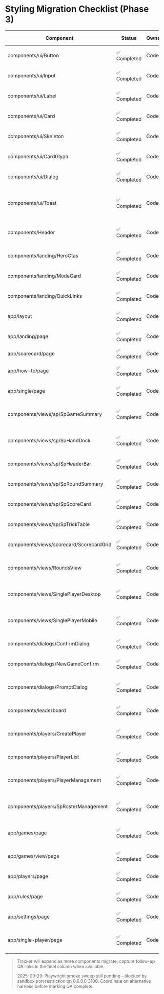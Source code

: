 # Styling Migration Checklist (Phase 3)

| Component                     | Status       | Owner | Migration Date | Notes                                                                                                 | QA Evidence                                                              |
| ----------------------------- | ------------ | ----- | -------------- | ----------------------------------------------------------------------------------------------------- | ------------------------------------------------------------------------ |
| components/ui/Button          | ✅ Completed | Codex | 2025-09-26     | Variants moved to data-attributes; Tailwind `cva` removed.                                            | Playwright smoke run pending; manual light/dark responsive check queued. |
| components/ui/Input           | ✅ Completed | Codex | 2025-09-26     | Recreated focus/invalid/disabled states via Sass tokens.                                              | Needs manual QA for file inputs in both themes.                          |
| components/ui/Label           | ✅ Completed | Codex | 2025-09-26     | Ported Radix label to Sass module with peer-disabled handling.                                        | Keyboard focus + disabled grouping to be verified.                       |
| components/ui/Card            | ✅ Completed | Codex | 2025-09-26     | Card primitives styled with tokens; container queries retained.                                       | Screenshot audit to capture header/footer spacing.                       |
| components/ui/Skeleton        | ✅ Completed | Codex | 2025-09-26     | Custom pulse animation authored in Sass module.                                                       | Compare against existing loading states during QA sweep.                 |
| components/ui/CardGlyph       | ✅ Completed | Codex | 2025-09-27     | CardGlyph + SuitGlyph migrated; suit contrast handled via data attributes.                            | Needs screenshot diff for warm vs cool suits.                            |
| components/ui/Dialog          | ✅ Completed | Codex | 2025-09-27     | Overlay/content/header/footer now Sass-backed; awaiting Storybook + responsive QA.                    | Playwright smoke needs dialog coverage; manual theming review pending.   |
| components/ui/Toast           | ✅ Completed | Codex | 2025-09-27     | Toast variants restyled via data-variant selectors; viewport + dismiss affordances now module-scoped. | Pending toast smoke coverage and manual theme QA.                        |
| components/Header             | ✅ Completed | Codex | 2025-09-27     | Global header/nav migrated off Tailwind; responsive dropdown now uses Sass tokens and clsx.           | Needs responsive + dropdown QA across breakpoints.                       |
| components/landing/HeroCtas   | ✅ Completed | Codex | 2025-09-27     | Landing hero CTA cluster uses spacing tokens + flex utilities via Sass module.                        | Manual CTA layout check pending on small/large viewports.                |
| components/landing/ModeCard   | ✅ Completed | Codex | 2025-09-27     | Mode card buttons/spinner restyled with shared tokens; tailwind link styles removed.                  | Awaiting feature smoke + hover/focus regression audit.                   |
| components/landing/QuickLinks | ✅ Completed | Codex | 2025-09-27     | QuickLinks resume tiles moved to Sass; focus/hover states driven by mixins.                           | Requires resume flow smoke + keyboard QA confirmation.                   |
| app/layout                    | ✅ Completed | Codex | 2025-09-27     | Root layout shell now module-based; skip link + main container rely on mixins.                        | Verify skip-link focus styling in browsers; existing skip-link test passes. |
| app/landing/page              | ✅ Completed | Codex | 2025-09-27     | Landing page hero + modes grid migrated to Sass module using token-driven spacing.                   | Landing UI test suite green; run Playwright for visual confirmation.      |
| app/scorecard/page            | ✅ Completed | Codex | 2025-09-27     | Scorecard shell gap converted to Sass module.                                                         | Covered implicitly by CurrentGame UI tests.                               |
| app/how-to/page               | ✅ Completed | Codex | 2025-09-27     | Redirect landing styled via module; no Tailwind utilities remain.                                     | Manual redirect flow check recommended.                                   |
| app/single/page               | ✅ Completed | Codex | 2025-09-27     | Single-player redirect shares module-based styling with tokens.                                       | Manual redirect flow check recommended.                                   |
| components/views/sp/SpGameSummary | ✅ Completed | Codex | 2025-09-27 | Game summary layout now Sass-backed; details nav + header styling use shared mixins.                  | Pending Playwright smoke for summary view; confirm mobile nav toggle.     |
| components/views/sp/SpHandDock    | ✅ Completed | Codex | 2025-09-28 | Hand dock buttons now module-scoped with suit/color data attributes; Tailwind rings removed.        | Needs QA on card selection + focus states across light/dark themes.        |
| components/views/sp/SpHeaderBar   | ✅ Completed | Codex | 2025-09-28 | Header metrics restyled via tokens; sticky shell uses card surface mixins.                           | Verify scroll stickiness + Trump glyph contrast in both themes.            |
| components/views/sp/SpRoundSummary | ✅ Completed | Codex | 2025-09-28 | Summary view now Sass-based; mobile actions bar uses shared token spacing.                          | Run summary auto-advance flow on device + Playwright smoke for summary.     |
| components/views/sp/SpScoreCard   | ✅ Completed | Codex | 2025-09-28 | Scorecard table converted to CSS modules with semantic state classes.                               | Snapshot tests should cover table parity; add manual audit for totals row.  |
| components/views/sp/SpTrickTable  | ✅ Completed | Codex | 2025-09-28 | Trick table rows now module-scoped; winner styling leverages status tokens.                          | Confirm winner highlight and scroll behavior in trick replay QA.           |
| components/views/scorecard/ScorecardGrid | ✅ Completed | Codex | 2025-09-28 | Score grid converted to Sass modules; bidding/summary states use token colors.                       | Run scorecard flow UI tests + manual detail-toggle QA across breakpoints. |
| components/views/RoundsView          | ✅ Completed | Codex | 2025-09-28 | Rounds management view now Sass-scoped; bidding/complete controls rebuilt with token styles.        | Play through round lifecycle (bidding→complete→scored) on desktop + mobile. |
| components/views/SinglePlayerDesktop | ✅ Completed | Codex | 2025-09-28 | Desktop shell migrated to Sass modules; bidding controls + panels share panel styling mixins.      | Manual responsive pass + focus/keyboard QA required before sign-off.       |
| components/views/SinglePlayerMobile | ✅ Completed | Codex | 2025-09-28 | Mobile shell now Sass-backed; action bar + bid controls use token spacing + focus rings.           | Validate safe-area padding on iOS/Android devices; rerun mobile smoke.      |
| components/dialogs/ConfirmDialog    | ✅ Completed | Codex | 2025-09-28     | Scoped module handles width + sr-only fallback; removed Tailwind description helpers.            | Manual confirm flow QA queued; verify light/dark rendering.                 |
| components/dialogs/NewGameConfirm   | ✅ Completed | Codex | 2025-09-28     | Sass module covers copy layout + pending button state via mixins.                                 | Pending dialog smoke to confirm pending-state opacity + focus.             |
| components/dialogs/PromptDialog     | ✅ Completed | Codex | 2025-09-28     | Prompt form restyled with module stack helpers; error text + sr-only now Sass-based.              | Validate prompt validation paths manually (light/dark).                      |
| components/leaderboard              | ✅ Completed | Codex | 2025-09-28     | Leaderboard card moved to Sass module with mono score text + truncation.                         | Snapshot/visual check for score truncation + spacing outstanding.           |
| components/players/CreatePlayer     | ✅ Completed | Codex | 2025-09-28     | Inline form restyled with Sass module; helper text uses token colors for limit messaging.        | Manual add/remove QA pending (light/dark).                                  |
| components/players/PlayerList       | ✅ Completed | Codex | 2025-09-28     | Grid/list layout migrated to module; drag states + action buttons now token-driven.             | Drag/drop smoke + resume flow visual check outstanding.                     |
| components/players/PlayerManagement | ✅ Completed | Codex | 2025-09-28     | Full management surface refactored to Sass modules, including empty states and roster panels.   | Requires end-to-end QA for add/rename/type toggles + roster load flows.     |
| components/players/SpRosterManagement | ✅ Completed | Codex | 2025-09-28 | Single-player roster UI now module-scoped; form + drag states mirror PlayerList patterns.        | Manual SP roster QA (create/clone/reset) still needed.                      |
| app/games/page                      | ✅ Completed | Codex | 2025-09-28     | Archive table + action menu now Sass-scoped; sr-only status output replaced with module helper.   | Run archive flow smoke (light/dark, responsive) and validate dialog anims.   |
| app/games/view/page                 | ✅ Completed | Codex | 2025-09-28     | Detail view grids and round badges migrated to Sass with token-driven typography.                 | Capture stats screenshot diff and confirm badge colors in both themes.       |
| app/players/page                    | ✅ Completed | Codex | 2025-09-28     | Page container now uses Sass module wrapper around management view.                              | Verify layout spacing once PlayerManagement migrates.                       |
| app/rules/page                      | ✅ Completed | Codex | 2025-09-28     | Rules prose + lists now use Sass module with shared typography tokens.                            | Manual content scan to confirm list spacing + typography adherence.          |
| app/settings/page                   | ✅ Completed | Codex | 2025-09-28     | Theme controls restyled via Sass module (container, description, button cluster).                | Theme toggle QA pending across light/dark/system.                            |
| app/single-player/page              | ✅ Completed | Codex | 2025-09-28     | Single-player setup + loading states migrated to Sass; quick-start controls use token spacing.   | Run SP setup flow (desktop/mobile) to verify focus, disabled, and hover states. |

> Tracker will expand as more components migrate; capture follow-up QA links in the final column when available.
>
> 2025-09-29: Playwright smoke sweep still pending—blocked by sandbox port restriction on 0.0.0.0:3100. Coordinate on alternative harness before marking QA complete.
